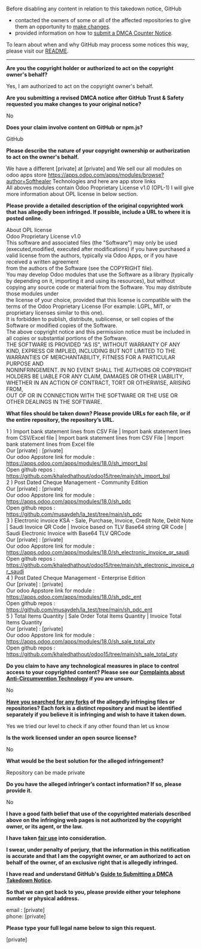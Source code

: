Before disabling any content in relation to this takedown notice, GitHub
- contacted the owners of some or all of the affected repositories to give them an opportunity to [make changes](https://docs.github.com/en/github/site-policy/dmca-takedown-policy#a-how-does-this-actually-work).
- provided information on how to [submit a DMCA Counter Notice](https://docs.github.com/en/articles/guide-to-submitting-a-dmca-counter-notice).

To learn about when and why GitHub may process some notices this way, please visit our [README](https://github.com/github/dmca/blob/master/README.md#anatomy-of-a-takedown-notice).

---

**Are you the copyright holder or authorized to act on the copyright owner's behalf?**  
  
Yes, I am authorized to act on the copyright owner's behalf.  
  
**Are you submitting a revised DMCA notice after GitHub Trust & Safety requested you make changes to your original notice?**  
  
No  
  
**Does your claim involve content on GitHub or npm.js?**  
  
GitHub  
  
**Please describe the nature of your copyright ownership or authorization to act on the owner's behalf.**  
  
We have a different [private] at [private] and We sell our all modules on odoo apps store https://apps.odoo.com/apps/modules/browse?author=Softhealer Technologies and here are app store links  
All aboves modules contain Odoo Proprietary License v1.0 (OPL-1) I will give more information about OPL license in below section.  
  
**Please provide a detailed description of the original copyrighted work that has allegedly been infringed. If possible, include a URL to where it is posted online.**  
  
About OPL license  
Odoo Proprietary License v1.0  
This software and associated files (the "Software") may only be used (executed,modified, executed after modifications) if you have purchased a valid license from the authors, typically via Odoo Apps, or if you have received a written agreement  
from the authors of the Software (see the COPYRIGHT file).  
You may develop Odoo modules that use the Software as a library (typically by depending on it, importing it and using its resources), but without copying any source code or material from the Software. You may distribute those modules under  
the license of your choice, provided that this license is compatible with the terms of the Odoo Proprietary License (For example: LGPL, MIT, or proprietary licenses similar to this one).  
It is forbidden to publish, distribute, sublicense, or sell copies of the Software or modified copies of the Software.  
The above copyright notice and this permission notice must be included in all copies or substantial portions of the Software.  
THE SOFTWARE IS PROVIDED "AS IS", WITHOUT WARRANTY OF ANY KIND, EXPRESS OR IMPLIED, INCLUDING BUT NOT LIMITED TO THE WARRANTIES OF MERCHANTABILITY, FITNESS FOR A PARTICULAR PURPOSE AND  
NONINFRINGEMENT. IN NO EVENT SHALL THE AUTHORS OR COPYRIGHT HOLDERS BE LIABLE FOR ANY CLAIM, DAMAGES OR OTHER LIABILITY, WHETHER IN AN ACTION OF CONTRACT, TORT OR OTHERWISE, ARISING FROM,  
OUT OF OR IN CONNECTION WITH THE SOFTWARE OR THE USE OR OTHER DEALINGS IN THE SOFTWARE.  
  
**What files should be taken down? Please provide URLs for each file, or if the entire repository, the repository’s URL.**  
  
1 ) Import bank statement lines from CSV File | Import bank statement lines from CSV/Excel file | Import bank statement lines from CSV File | Import bank statement lines from Excel file  
Our [private] : [private]   
Our odoo Appstore link for module : https://apps.odoo.com/apps/modules/18.0/sh_import_bsl  
Open github repos :  
https://github.com/khaledhathout/odoo15/tree/main/sh_import_bsl  
2 ) Post Dated Cheque Management - Community Edition  
Our [private] : [private]   
Our odoo Appstore link for module : https://apps.odoo.com/apps/modules/18.0/sh_pdc  
Open github repos :  
https://github.com/musaydeh/la_test/tree/main/sh_pdc  
3 ) Electronic invoice KSA - Sale, Purchase, Invoice, Credit Note, Debit Note | Saudi Invoice QR Code | Invoice based on TLV Base64 string QR Code | Saudi Electronic Invoice with Base64 TLV QRCode  
Our [private] : [private]   
Our odoo Appstore link for module : https://apps.odoo.com/apps/modules/18.0/sh_electronic_invoice_qr_saudi  
Open github repos :  
https://github.com/khaledhathout/odoo15/tree/main/sh_electronic_invoice_qr_saudi  
4 ) Post Dated Cheque Management - Enterprise Edition  
Our [private] : [private]   
Our odoo Appstore link for module : https://apps.odoo.com/apps/modules/18.0/sh_pdc_ent  
Open github repos :  
https://github.com/musaydeh/la_test/tree/main/sh_pdc_ent  
5 ) Total Items Quantity | Sale Order Total Items Quantity | Invoice Total Items Quantity  
Our [private] : [private]   
Our odoo Appstore link for module : https://apps.odoo.com/apps/modules/18.0/sh_sale_total_qty  
Open github repos :  
https://github.com/khaledhathout/odoo15/tree/main/sh_sale_total_qty  
  
**Do you claim to have any technological measures in place to control access to your copyrighted content? Please see our <a href="https://docs.github.com/articles/guide-to-submitting-a-dmca-takedown-notice#complaints-about-anti-circumvention-technology">Complaints about Anti-Circumvention Technology</a> if you are unsure.**  
  
No  
  
**<a href="https://docs.github.com/articles/dmca-takedown-policy#b-what-about-forks-or-whats-a-fork">Have you searched for any forks</a> of the allegedly infringing files or repositories? Each fork is a distinct repository and must be identified separately if you believe it is infringing and wish to have it taken down.**  
  
Yes we tried our level to check if any other found than let us know  
  
**Is the work licensed under an open source license?**  
  
No  
  
**What would be the best solution for the alleged infringement?**  
  
Repository can be made private  
  
**Do you have the alleged infringer’s contact information? If so, please provide it.**  
  
No  
  
**I have a good faith belief that use of the copyrighted materials described above on the infringing web pages is not authorized by the copyright owner, or its agent, or the law.**  
  
**I have taken <a href="https://www.lumendatabase.org/topics/22">fair use</a> into consideration.**  
  
**I swear, under penalty of perjury, that the information in this notification is accurate and that I am the copyright owner, or am authorized to act on behalf of the owner, of an exclusive right that is allegedly infringed.**  
  
**I have read and understand GitHub's <a href="https://docs.github.com/articles/guide-to-submitting-a-dmca-takedown-notice/">Guide to Submitting a DMCA Takedown Notice</a>.**  
  
**So that we can get back to you, please provide either your telephone number or physical address.**  
  
email : [private]   
phone: [private]   
  
**Please type your full legal name below to sign this request.**  
  
[private]   
